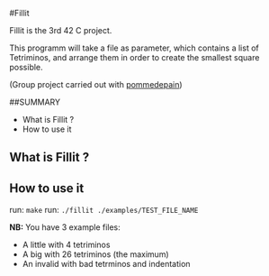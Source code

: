 #Fillit

Fillit is the 3rd 42 C project.

This programm will take a file as parameter, which contains a list of Tetriminos, and arrange them in order to create the smallest square possible.

(Group project carried out with [pommedepain](https://github.com/pommedepain))

##SUMMARY

- What is Fillit ?
- How to use it

## What is Fillit ?

[](./img/fillit.gif)


## How to use it

run: `make`
run: `./fillit ./examples/TEST_FILE_NAME`

**NB:** 
You have 3 example files:
- A little with 4 tetriminos
- A big with 26 tetriminos (the maximum)
- An invalid with bad tetrminos and indentation

